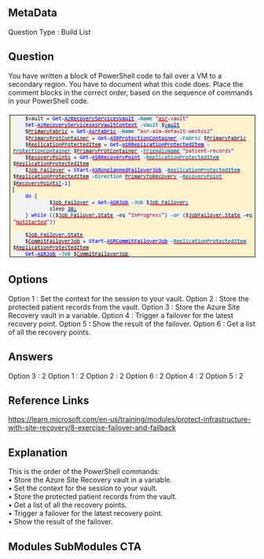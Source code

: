 ## MetaData
Question Type : Build List

## Question
You have written a block of PowerShell code to fail over a VM to a secondary region. You have to document what this code does. Place the comment blocks in the correct order, based on the sequence of commands in your PowerShell code.<br><br><img src="https://github.com/CloudLabs-MOC-PT/Practice-Test-Images/blob/main/CLX/Images/Q33.PNG?raw=true"/>

## Options
Option 1 : Set the context for the session to your vault.
Option 2 : Store the protected patient records from the vault.
Option 3 : Store the Azure Site Recovery vault in a variable.
Option 4 : Trigger a failover for the latest recovery point.
Option 5 : Show the result of the failover.
Option 6 : Get a list of all the recovery points.

## Answers
Option 3 : 2
Option 1 : 2
Option 2 : 2
Option 6 : 2
Option 4 : 2
Option 5 : 2

## Reference Links
https://learn.microsoft.com/en-us/training/modules/protect-infrastructure-with-site-recovery/8-exercise-failover-and-failback

## Explanation
This is the order of the PowerShell commands:<br>•	Store the Azure Site Recovery vault in a variable.<br>•	Set the context for the session to your vault.<br>•	Store the protected patient records from the vault.<br>•	Get a list of all the recovery points.<br>•	Trigger a failover for the latest recovery point.<br>•	Show the result of the failover.

## Modules SubModules CTA
